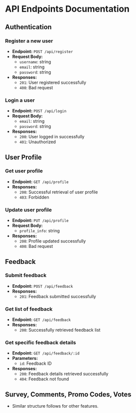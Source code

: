 # API Endpoints Documentation

## Authentication

### Register a new user
- **Endpoint:** `POST /api/register`
- **Request Body:**
  - `username`: string
  - `email`: string
  - `password`: string
- **Responses:**
  - `201`: User registered successfully
  - `400`: Bad request

### Login a user
- **Endpoint:** `POST /api/login`
- **Request Body:**
  - `email`: string
  - `password`: string
- **Responses:**
  - `200`: User logged in successfully
  - `401`: Unauthorized

## User Profile

### Get user profile
- **Endpoint:** `GET /api/profile`
- **Responses:**
  - `200`: Successful retrieval of user profile
  - `403`: Forbidden

### Update user profile
- **Endpoint:** `PUT /api/profile`
- **Request Body:**
  - `profile_info`: string
- **Responses:**
  - `200`: Profile updated successfully
  - `400`: Bad request

## Feedback

### Submit feedback
- **Endpoint:** `POST /api/feedback`
- **Responses:**
  - `201`: Feedback submitted successfully

### Get list of feedback
- **Endpoint:** `GET /api/feedback`
- **Responses:**
  - `200`: Successfully retrieved feedback list

### Get specific feedback details
- **Endpoint:** `GET /api/feedback/:id`
- **Parameters:**
  - `id`: Feedback ID
- **Responses:**
  - `200`: Feedback details retrieved successfully
  - `404`: Feedback not found

## Survey, Comments, Promo Codes, Votes
- Similar structure follows for other features.